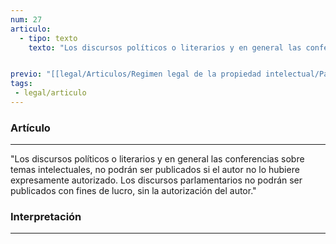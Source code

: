 ```yaml
---
num: 27
articulo: 
  - tipo: texto
    texto: "Los discursos políticos o literarios y en general las conferencias sobre temas intelectuales, no podrán ser publicados si el autor no lo hubiere expresamente autorizado. Los discursos parlamentarios no podrán ser publicados con fines de lucro, sin la autorización del autor."


previo: "[[legal/Articulos/Regimen legal de la propiedad intelectual/Parte 3/Parte 3, Disposiciones especiales.md|Parte 3, Disposiciones especiales]]"
tags: 
 - legal/articulo
---
```

### Artículo
---
"Los discursos políticos o literarios y en general las conferencias sobre temas intelectuales, no podrán ser publicados si el autor no lo hubiere expresamente autorizado. Los discursos parlamentarios no podrán ser publicados con fines de lucro, sin la autorización del autor."

### Interpretación
---
